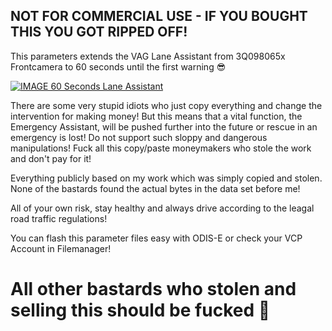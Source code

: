 ## NOT FOR COMMERCIAL USE - IF YOU BOUGHT THIS YOU GOT RIPPED OFF!

This parameters extends the VAG Lane Assistant from 3Q098065x Frontcamera to 60 seconds until the first warning 😎

[![IMAGE 60 Seconds Lane Assistant](https://img.youtube.com/vi/BGT-522Oh0Y/0.jpg)](https://www.youtube.com/watch?v=BGT-522Oh0Y)

There are some very stupid idiots who just copy everything and change the intervention for making money!
But this means that a vital function, the Emergency Assistant, will be pushed further into the future or rescue in an emergency is lost!
Do not support such sloppy and dangerous manipulations! Fuck all this copy/paste moneymakers who stole the work and don't pay for it!

Everything publicly based on my work which was simply copied and stolen. None of the bastards found the actual bytes in the data set before me!

All of your own risk, stay healthy and always drive according to the leagal road traffic regulations!

You can flash this parameter files easy with ODIS-E or check your VCP Account in Filemanager!

# All other bastards who stolen and selling this should be fucked 🖕
